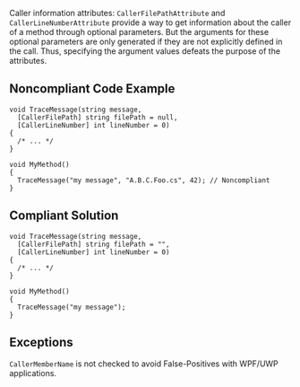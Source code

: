 
Caller information attributes: `CallerFilePathAttribute` and `CallerLineNumberAttribute` provide a way to get information about the caller of a method through optional parameters. But the arguments for these optional parameters are only generated if they are not explicitly defined in the call. Thus, specifying the argument values defeats the purpose of the attributes.

## Noncompliant Code Example


    void TraceMessage(string message,
      [CallerFilePath] string filePath = null,
      [CallerLineNumber] int lineNumber = 0)
    {
      /* ... */
    }
    
    void MyMethod()
    {
      TraceMessage("my message", "A.B.C.Foo.cs", 42); // Noncompliant
    }


## Compliant Solution


    void TraceMessage(string message,
      [CallerFilePath] string filePath = "",
      [CallerLineNumber] int lineNumber = 0)
    {
      /* ... */
    }
    
    void MyMethod()
    {
      TraceMessage("my message");
    }


## Exceptions

`CallerMemberName` is not checked to avoid False-Positives with WPF/UWP applications.
